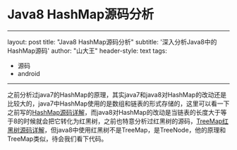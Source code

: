 # 					Java8 HashMap源码分析

---

layout: post
title: "Java8 HashMap源码分析"
subtitle: '深入分析Java8中的HashMap源码'
author: "山大王"
header-style: text
tags:

  - 源码
  - android

---





之前分析过java7的HashMap的原理，其实java7和java8对HashMap的改动还是比较大的，java7中HashMap使用的是数组和链表的形式存储的，这里可以看一下之前写的[HashMap源码详解](https://blog.csdn.net/abcdef314159/article/details/51165630)，而java8对HashMap的改动是当链表的长度大于等于8的时候就会把它转化为红黑树，之前也特意分析过红黑树的源码，[TreeMap红黑树源码详解](https://blog.csdn.net/abcdef314159/article/details/77193888)，但java8中使用红黑树不是TreeMap，是TreeNode，他的原理和TreeMap类似，待会我们看下代码。